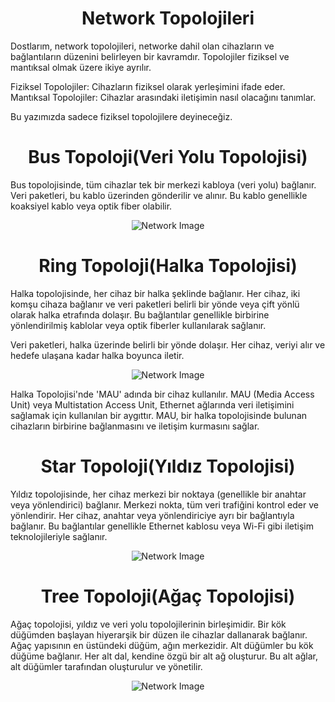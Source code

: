 <h1 align='center'>Network Topolojileri</h1>

<p>
  Dostlarım, network topolojileri, networke dahil olan cihazların ve bağlantıların düzenini belirleyen bir kavramdır. Topolojiler fiziksel ve mantıksal olmak üzere ikiye ayrılır.

  Fiziksel Topolojiler: Cihazların fiziksel olarak yerleşimini ifade eder.
  Mantıksal Topolojiler: Cihazlar arasındaki iletişimin nasıl olacağını tanımlar.

  Bu yazımızda sadece fiziksel topolojilere deyineceğiz.
</p>


<h1 align='center'>Bus Topoloji(Veri Yolu Topolojisi)</h1>

<p>
  Bus topolojisinde, tüm cihazlar tek bir merkezi kabloya (veri yolu) bağlanır. Veri paketleri, bu kablo üzerinden gönderilir ve alınır. Bu kablo genellikle koaksiyel kablo veya optik fiber olabilir.

</p>

<div align="center">
    <img src="https://github.com/Okan-tumuklu/Network-dersleri/assets/117488504/1c3ee6d7-5493-45cc-97e3-82b53e7375f7" alt="Network Image">
</div>

<h1 align='center'>Ring Topoloji(Halka Topolojisi)</h1>

<p>
  Halka topolojisinde, her cihaz bir halka şeklinde bağlanır. Her cihaz, iki komşu cihaza bağlanır ve veri paketleri belirli bir yönde veya çift yönlü olarak halka etrafında dolaşır. Bu bağlantılar genellikle birbirine yönlendirilmiş kablolar veya optik fiberler kullanılarak sağlanır.

  Veri paketleri, halka üzerinde belirli bir yönde dolaşır. Her cihaz, veriyi alır ve hedefe ulaşana kadar halka boyunca iletir.
</p>
<div align="center">
    <img src="https://github.com/Okan-tumuklu/Network-dersleri/assets/117488504/c48105f1-d943-4ffd-b475-ea410cc9da2e" alt="Network Image">
</div>

<P>
  Halka Topolojisi'nde 'MAU' adında bir cihaz kullanılır. MAU (Media Access Unit) veya Multistation Access Unit, Ethernet ağlarında veri iletişimini sağlamak için kullanılan bir aygıttır. MAU, bir halka topolojisinde bulunan cihazların birbirine bağlanmasını ve iletişim kurmasını sağlar.
</P>


<h1 align='center'>Star Topoloji(Yıldız Topolojisi)</h1>


<p>
  Yıldız topolojisinde, her cihaz merkezi bir noktaya (genellikle bir anahtar veya yönlendirici) bağlanır. Merkezi nokta, tüm veri trafiğini kontrol eder ve yönlendirir. Her cihaz, anahtar veya yönlendiriciye ayrı bir bağlantıyla bağlanır. Bu bağlantılar genellikle Ethernet kablosu veya Wi-Fi gibi iletişim teknolojileriyle sağlanır.
</p>

<div align="center">
    <img src="https://github.com/Okan-tumuklu/Network-dersleri/assets/117488504/98aacb6f-0891-4c79-a6dd-b4a28b36cc13" alt="Network Image">
</div>

<h1 align='center'>Tree Topoloji(Ağaç Topolojisi)</h1>

<p>
  Ağaç topolojisi, yıldız ve veri yolu topolojilerinin birleşimidir. Bir kök düğümden başlayan hiyerarşik bir düzen ile cihazlar dallanarak bağlanır. Ağaç yapısının en üstündeki düğüm, ağın merkezidir. Alt düğümler bu kök düğüme bağlanır. Her alt dal, kendine özgü bir alt ağ oluşturur. Bu alt ağlar, alt düğümler tarafından oluşturulur ve yönetilir.
</p>

<div align="center">
    <img src="https://github.com/Okan-tumuklu/Network-dersleri/assets/117488504/bab3ed95-e772-4615-8670-0c59f0d8594f" alt="Network Image">
</div>

